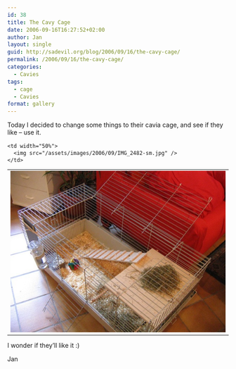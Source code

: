 ```yaml
---
id: 38
title: The Cavy Cage
date: 2006-09-16T16:27:52+02:00
author: Jan
layout: single
guid: http://sadevil.org/blog/2006/09/16/the-cavy-cage/
permalink: /2006/09/16/the-cavy-cage/
categories:
  - Cavies
tags:
  - cage
  - Cavies
format: gallery
---
```

Today I decided to change some things to their cavia cage, and see if they like &#8211; use it.

<table border="0" width="100%">
  <tr>
    <td width="50%">
      <img src="/assets/images/2006/09/IMG_2481-sm.jpg" />
    </td>
    
    <td width="50%">
      <img src="/assets/images/2006/09/IMG_2482-sm.jpg" />
    </td>
  </tr>
</table>

I wonder if they&#8217;ll like it :)

Jan